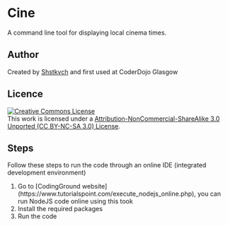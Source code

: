 # Cine
A command line tool for displaying local cinema times.

## Author 
Created by [Shstkvch](https://github.com/shstkvch) and first used at CoderDojo Glasgow <br/>


## Licence

<a rel="license" href="http://creativecommons.org/licenses/by-nc-sa/3.0/deed.en_US"><img alt="Creative Commons License" style="border-width:0" src="http://i.creativecommons.org/l/by-nc-sa/3.0/88x31.png" /></a><br />This work is licensed under a <a rel="license" href="http://creativecommons.org/licenses/by-nc-sa/3.0/">Attribution-NonCommercial-ShareAlike 3.0 Unported (CC BY-NC-SA 3.0) License</a>.

## Steps

Follow these steps to run the code through an online IDE (integrated development environment)

<ol>
  <li>Go to [CodingGround website](https://www.tutorialspoint.com/execute_nodejs_online.php), you can run NodeJS code online using this took</li>
  <li>Install the required packages</li>
  <li>Run the code</li>
</ol>





